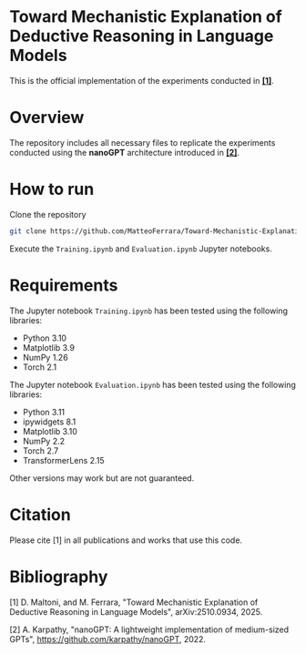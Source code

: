 # Toward Mechanistic Explanation of Deductive Reasoning in Language Models

This is the official implementation of the experiments conducted in **[[1]](https://arxiv.org/abs/2510.09340)**.

# Overview

The repository includes all necessary files to replicate the experiments conducted using the **nanoGPT** architecture introduced in **[[2]](https://github.com/karpathy/nanoGPT)**.

# How to run
Clone the repository
```bash
git clone https://github.com/MatteoFerrara/Toward-Mechanistic-Explanation-of-Deductive-Reasoning-in-Language-Models.git
 ```   

Execute the `Training.ipynb` and `Evaluation.ipynb` Jupyter notebooks.

# Requirements

The Jupyter notebook `Training.ipynb` has been tested using the following libraries:

- Python 3.10
- Matplotlib 3.9
- NumPy 1.26
- Torch 2.1

The Jupyter notebook `Evaluation.ipynb` has been tested using the following libraries:

- Python 3.11
- ipywidgets 8.1
- Matplotlib 3.10
- NumPy 2.2
- Torch 2.7
- TransformerLens 2.15

Other versions may work but are not guaranteed.

# Citation
Please cite [1] in all publications and works that use this code.

# Bibliography
[1] D. Maltoni, and M. Ferrara, "Toward Mechanistic Explanation of Deductive Reasoning in Language Models", arXiv:2510.0934, 2025.

[2] A. Karpathy, "nanoGPT: A lightweight implementation of medium-sized GPTs", https://github.com/karpathy/nanoGPT, 2022.
